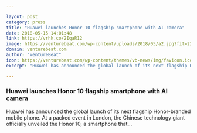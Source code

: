 ```yaml
---

layout: post
category: press
title: "Huawei launches Honor 10 flagship smartphone with AI camera"
date: 2018-05-15 14:01:48
link: https://vrhk.co/2IqaR12
image: https://venturebeat.com/wp-content/uploads/2018/05/a2.jpg?fit=2268%2C1136&strip=all
domain: venturebeat.com
author: "VentureBeat"
icon: https://venturebeat.com/wp-content/themes/vb-news/img/favicon.ico
excerpt: "Huawei has announced the global launch of its next flagship Honor-branded mobile phone. At a packed event in London, the Chinese technology giant officially unveiled the Honor 10, a smartphone that…"

---
```


### Huawei launches Honor 10 flagship smartphone with AI camera

Huawei has announced the global launch of its next flagship Honor-branded mobile phone. At a packed event in London, the Chinese technology giant officially unveiled the Honor 10, a smartphone that…